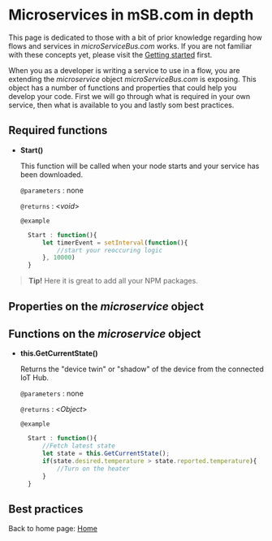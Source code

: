 # Microservices in mSB.com in depth

This page is dedicated to those with a bit of prior knowledge regarding how flows and services in *microServiceBus.com* works. If you are not familiar with these concepts yet, please visit the [Getting started](/gettingstarted/README.md) first.

When you as a developer is writing a service to use in a flow, you are extending the *microservice* object *microServiceBus.com* is exposing. This object has a number of functions and properties that could help you develop your code. First we will go through what is required in your own service, then what is available to you and lastly som best practices.

## Required functions

* **Start()**

  This function will be called when your node starts and your service has been downloaded.
  
  `@parameters` : none

  `@returns` : <_void_>

  `@example`

  ```javascript
    Start : function(){
        let timerEvent = setInterval(function(){
            //start your reoccuring logic
        }, 10000)
    }
  ```
> **Tip!**
> Here it is great to add all your NPM packages.

## Properties on the *microservice* object

## Functions on the *microservice* object

* **this.GetCurrentState()**

  Returns the "device twin" or "shadow" of the device from the connected IoT Hub.
  
  `@parameters` : none

  `@returns` : <_Object_>

  `@example`

  ```javascript
    Start : function(){
        //Fetch latest state
        let state = this.GetCurrentState();
        if(state.desired.temperature > state.reported.temperature){
            //Turn on the heater
        }
    }
  ```
## Best practices


Back to home page: [Home](/microServiceBus.docs/)